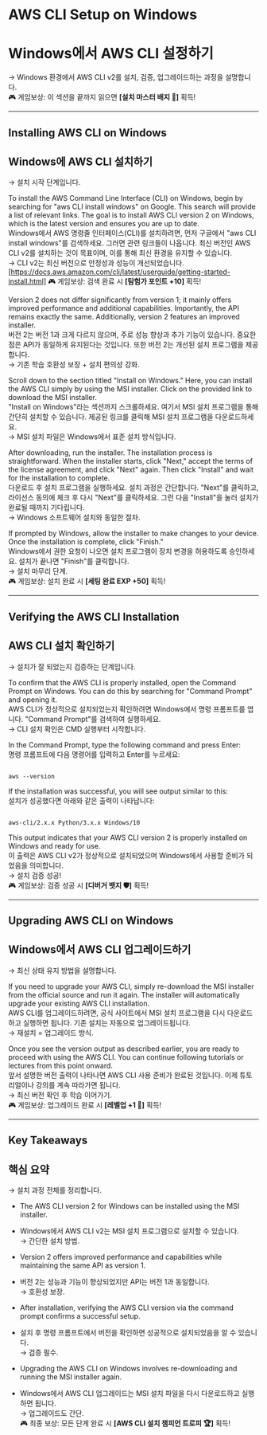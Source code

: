 
# AWS CLI Setup on Windows  
# Windows에서 AWS CLI 설정하기  
→ Windows 환경에서 AWS CLI v2를 설치, 검증, 업그레이드하는 과정을 설명합니다.  
🎮 게임보상: 이 섹션을 끝까지 읽으면 **[설치 마스터 배지 🏅]** 획득!  

---

## Installing AWS CLI on Windows  
## Windows에 AWS CLI 설치하기  
→ 설치 시작 단계입니다.  

To install the AWS Command Line Interface (CLI) on Windows, begin by searching for "aws CLI install windows" on Google. This search will provide a list of relevant links. The goal is to install AWS CLI version 2 on Windows, which is the latest version and ensures you are up to date.  
Windows에서 AWS 명령줄 인터페이스(CLI)를 설치하려면, 먼저 구글에서 "aws CLI install windows"를 검색하세요. 그러면 관련 링크들이 나옵니다. 최신 버전인 AWS CLI v2를 설치하는 것이 목표이며, 이를 통해 최신 환경을 유지할 수 있습니다.  
→ CLI v2는 최신 버전으로 안정성과 성능이 개선되었습니다.  [https://docs.aws.amazon.com/cli/latest/userguide/getting-started-install.html]
🎮 게임보상: 검색 완료 시 **[탐험가 포인트 +10]** 획득!  

Version 2 does not differ significantly from version 1; it mainly offers improved performance and additional capabilities. Importantly, the API remains exactly the same. Additionally, version 2 features an improved installer.  
버전 2는 버전 1과 크게 다르지 않으며, 주로 성능 향상과 추가 기능이 있습니다. 중요한 점은 API가 동일하게 유지된다는 것입니다. 또한 버전 2는 개선된 설치 프로그램을 제공합니다.  
→ 기존 학습 호환성 보장 + 설치 편의성 강화.  

Scroll down to the section titled "Install on Windows." Here, you can install the AWS CLI simply by using the MSI installer. Click on the provided link to download the MSI installer.  
"Install on Windows"라는 섹션까지 스크롤하세요. 여기서 MSI 설치 프로그램을 통해 간단히 설치할 수 있습니다. 제공된 링크를 클릭해 MSI 설치 프로그램을 다운로드하세요.  
→ MSI 설치 파일은 Windows에서 표준 설치 방식입니다.  

After downloading, run the installer. The installation process is straightforward. When the installer starts, click "Next," accept the terms of the license agreement, and click "Next" again. Then click "Install" and wait for the installation to complete.  
다운로드 후 설치 프로그램을 실행하세요. 설치 과정은 간단합니다. "Next"를 클릭하고, 라이선스 동의에 체크 후 다시 "Next"를 클릭하세요. 그런 다음 "Install"을 눌러 설치가 완료될 때까지 기다립니다.  
→ Windows 소프트웨어 설치와 동일한 절차.  

If prompted by Windows, allow the installer to make changes to your device. Once the installation is complete, click "Finish."  
Windows에서 권한 요청이 나오면 설치 프로그램이 장치 변경을 허용하도록 승인하세요. 설치가 끝나면 "Finish"를 클릭합니다.  
→ 설치 마무리 단계.  
🎮 게임보상: 설치 완료 시 **[세팅 완료 EXP +50]** 획득!  

---

## Verifying the AWS CLI Installation  
## AWS CLI 설치 확인하기  
→ 설치가 잘 되었는지 검증하는 단계입니다.  

To confirm that the AWS CLI is properly installed, open the Command Prompt on Windows. You can do this by searching for "Command Prompt" and opening it.  
AWS CLI가 정상적으로 설치되었는지 확인하려면 Windows에서 명령 프롬프트를 엽니다. "Command Prompt"를 검색하여 실행하세요.  
→ CLI 설치 확인은 CMD 실행부터 시작합니다.  

In the Command Prompt, type the following command and press Enter:  
명령 프롬프트에 다음 명령어를 입력하고 Enter를 누르세요:  

```

aws --version

```

If the installation was successful, you will see output similar to this:  
설치가 성공했다면 아래와 같은 출력이 나타납니다:  

```

aws-cli/2.x.x Python/3.x.x Windows/10

```

This output indicates that your AWS CLI version 2 is properly installed on Windows and ready for use.  
이 출력은 AWS CLI v2가 정상적으로 설치되었으며 Windows에서 사용할 준비가 되었음을 의미합니다.  
→ 설치 검증 성공!  
🎮 게임보상: 검증 성공 시 **[디버거 뱃지 🛡️]** 획득!  

---

## Upgrading AWS CLI on Windows  
## Windows에서 AWS CLI 업그레이드하기  
→ 최신 상태 유지 방법을 설명합니다.  

If you need to upgrade your AWS CLI, simply re-download the MSI installer from the official source and run it again. The installer will automatically upgrade your existing AWS CLI installation.  
AWS CLI를 업그레이드하려면, 공식 사이트에서 MSI 설치 프로그램을 다시 다운로드하고 실행하면 됩니다. 기존 설치는 자동으로 업그레이드됩니다.  
→ 재설치 = 업그레이드 방식.  

Once you see the version output as described earlier, you are ready to proceed with using the AWS CLI. You can continue following tutorials or lectures from this point onward.  
앞서 설명한 버전 출력이 나타나면 AWS CLI 사용 준비가 완료된 것입니다. 이제 튜토리얼이나 강의를 계속 따라가면 됩니다.  
→ 최신 버전 확인 후 학습 이어가기.  
🎮 게임보상: 업그레이드 완료 시 **[레벨업 +1 🎉]** 획득!  

---

## Key Takeaways  
## 핵심 요약  
→ 설치 과정 전체를 정리합니다.  

- The AWS CLI version 2 for Windows can be installed using the MSI installer.  
- Windows에서 AWS CLI v2는 MSI 설치 프로그램으로 설치할 수 있습니다.  
→ 간단한 설치 방법.  

- Version 2 offers improved performance and capabilities while maintaining the same API as version 1.  
- 버전 2는 성능과 기능이 향상되었지만 API는 버전 1과 동일합니다.  
→ 호환성 보장.  

- After installation, verifying the AWS CLI version via the command prompt confirms a successful setup.  
- 설치 후 명령 프롬프트에서 버전을 확인하면 성공적으로 설치되었음을 알 수 있습니다.  
→ 검증 필수.  

- Upgrading the AWS CLI on Windows involves re-downloading and running the MSI installer again.  
- Windows에서 AWS CLI 업그레이드는 MSI 설치 파일을 다시 다운로드하고 실행하면 됩니다.  
→ 업그레이드도 간단.  
🎮 최종 보상: 모든 단계 완료 시 **[AWS CLI 설치 챔피언 트로피 🏆]** 획득!  
